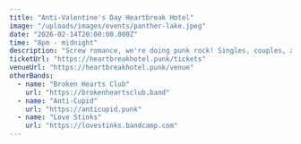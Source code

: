 ```yaml
---
title: "Anti-Valentine's Day Heartbreak Hotel"
image: "/uploads/images/events/panther-lake.jpeg"
date: "2026-02-14T20:00:00.000Z"
time: "8pm - midnight"
description: "Screw romance, we're doing punk rock! Singles, couples, and everyone in between welcome for a night of love songs turned rebellion anthems."
ticketUrl: "https://heartbreakhotel.punk/tickets"
venueUrl: "https://heartbreakhotel.punk/venue"
otherBands:
  - name: "Broken Hearts Club"
    url: "https://brokenheartsclub.band"
  - name: "Anti-Cupid"
    url: "https://anticupid.punk"
  - name: "Love Stinks"
    url: "https://lovestinks.bandcamp.com"
---
```


